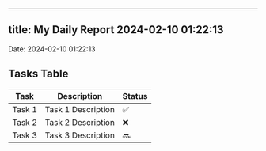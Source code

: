 
---
title: My Daily Report 2024-02-10 01:22:13
---

Date: 2024-02-10 01:22:13

## Tasks Table

| Task | Description | Status |
|------|-------------|--------|
| Task 1 | Task 1 Description | ✅ |
| Task 2 | Task 2 Description | ❌ |
| Task 3 | Task 3 Description | 🔜 |
